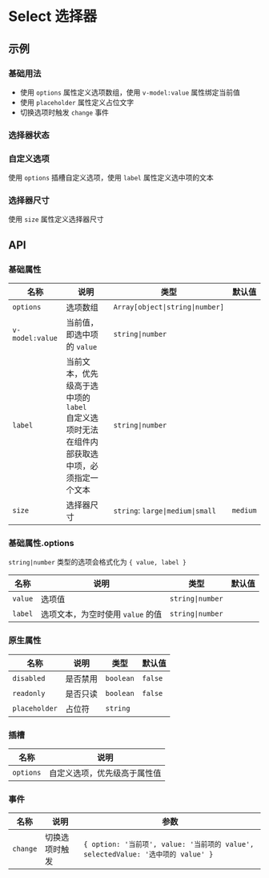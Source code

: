 # Select 选择器

## 示例

### 基础用法

- 使用 `options` 属性定义选项数组，使用 `v-model:value` 属性绑定当前值
- 使用 `placeholder` 属性定义占位文字
- 切换选项时触发 `change` 事件

<preview path="./demos/basic.vue"></preview>

### 选择器状态

<preview path="./demos/state.vue"></preview>

### 自定义选项

使用 `options` 插槽自定义选项，使用 `label` 属性定义选中项的文本

<preview path="./demos/options.vue"></preview>

### 选择器尺寸

使用 `size` 属性定义选择器尺寸

<preview path="./demos/size.vue"></preview>

## API

### 基础属性

| 名称            | 说明                                                                                             | 类型                             | 默认值   |
| --------------- | ------------------------------------------------------------------------------------------------ | -------------------------------- | -------- |
| `options`       | 选项数组                                                                                         | `Array[object\|string\|number]`  |          |
| `v-model:value` | 当前值，即选中项的 `value`                                                                       | `string\|number`                 |          |
| `label`         | 当前文本，优先级高于选中项的 `label` <br> 自定义选项时无法在组件内部获取选中项，必须指定一个文本 | `string\|number`                 |          |
| `size`          | 选择器尺寸                                                                                       | `string`: `large\|medium\|small` | `medium` |

### 基础属性.options

`string|number` 类型的选项会格式化为 `{ value, label }`

| 名称    | 说明                              | 类型             | 默认值 |
| ------- | --------------------------------- | ---------------- | ------ |
| `value` | 选项值                            | `string\|number` |        |
| `label` | 选项文本，为空时使用 `value` 的值 | `string\|number` |        |

### 原生属性

<!--@include: @/component/@parts/api-native.md-->

| 名称          | 说明     | 类型      | 默认值  |
| ------------- | -------- | --------- | ------- |
| `disabled`    | 是否禁用 | `boolean` | `false` |
| `readonly`    | 是否只读 | `boolean` | `false` |
| `placeholder` | 占位符   | `string`  |         |

### 插槽

| 名称      | 说明                         |
| --------- | ---------------------------- |
| `options` | 自定义选项，优先级高于属性值 |

### 事件

| 名称     | 说明           | 参数                                                                             |
| -------- | -------------- | -------------------------------------------------------------------------------- |
| `change` | 切换选项时触发 | `{ option: '当前项', value: '当前项的 value', selectedValue: '选中项的 value' }` |
